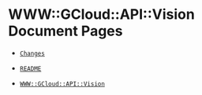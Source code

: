 # WWW::GCloud::API::Vision Document Pages

  - [`Changes`](ChangeLog.md)

  - [`README`](README.md)

  - [`WWW::GCloud::API::Vision`](docs/md/WWW/GCloud/API/Vision.md)
